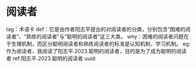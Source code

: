 # 阅读者
tag：术语卡
def：它是由作者阳志平提出的对阅读者的分类，分别包含“困难的阅读者”、“熟练的阅读者”与“聪明的阅读者”这三大类。
why：困难的阅读者问题在于生理机制，而区分聪明阅读者和熟练阅读者的标准是认知机制、学习机制。
eg:作为阅读者，我阅读了阳志平.2023.聪明的阅读者，目的是为了成为聪明的阅读者
ref:阳志平.2023.聪明的阅读者
uuid: